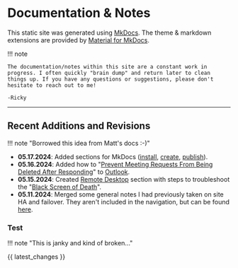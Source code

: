# Documentation & Notes

This static site was generated using [MkDocs](https://www.mkdocs.org). The theme & markdown extensions are provided by [Material for MkDocs](https://squidfunk.github.io/mkdocs-material/).

!!! note

    The documentation/notes within this site are a constant work in progress. I often quickly "brain dump" and return later to clean things up. If you have any questions or suggestions, please don't hesitate to reach out to me! 
    
    -Ricky

---

## Recent Additions and Revisions

!!! note "Borrowed this idea from Matt's docs :-)"

- **05.17.2024**: Added sections for MkDocs ([install](./software/mkdocs/creating-site.md), [create](./software/mkdocs/creating-site.md), [publish](./software/mkdocs/publishing.md)).
- **05.16.2024**: Added how to "[Prevent Meeting Requests From Being Deleted After Responding](./software/microsoft-office/outlook/outlook.md#prevent-meeting-requests-from-being-deleted-after-responding)" to [Outlook](./software/microsoft-office/outlook/outlook.md).
- **05.15.2024**: Created [Remote Desktop](./software/remote-desktop.md) section with steps to troubleshoot the "[Black Screen of Death](./software/remote-desktop.md#black-screen-of-death)".
- **05.11.2024**: Merged some general notes I had previously taken on site HA and failover. They aren't included in the navigation, but can be found [here](./notes/HA-notes.md).


### Test

!!! note "This is janky and kind of broken..."

{{ latest_changes }}